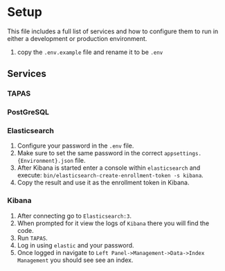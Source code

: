 # Setup

This file includes a full list of services and how to configure them to run in either a 
development or production environment.

1. copy the ``.env.example`` file and rename it to be ``.env``

## Services
### TAPAS
### PostGreSQL
### Elasticsearch

1. Configure your password in the ``.env`` file.
2. Make sure to set the same password in the correct ``appsettings.{Environment}.json`` file.
3. After Kibana is started enter a console within ``elasticsearch`` and execute:
  ``bin/elasticsearch-create-enrollment-token -s kibana``.
4. Copy the result and use it as the enrollment token in Kibana.

### Kibana
1. After connecting go to ``Elasticsearch:3``.
2. When prompted for it view the logs of ``Kibana`` there you will find the code.
3. Run ``TAPAS``.
4. Log in using ``elastic`` and your password.
5. Once logged in navigate to ``Left Panel->Management->Data->Index Management`` you should see
  see an index.